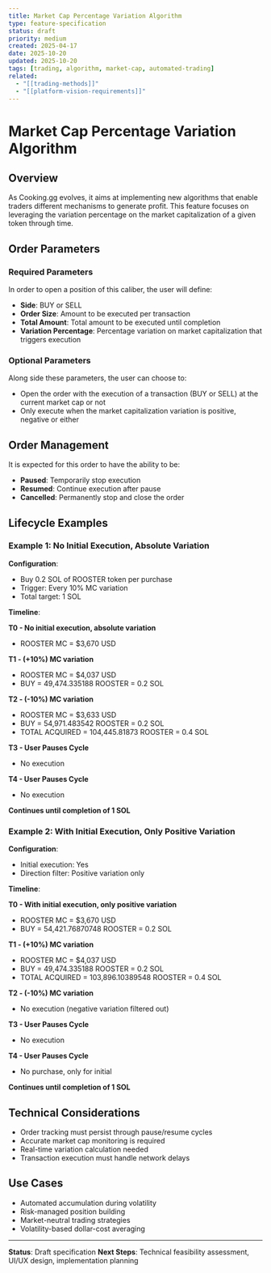 ```yaml
---
title: Market Cap Percentage Variation Algorithm
type: feature-specification
status: draft
priority: medium
created: 2025-04-17
date: 2025-10-20
updated: 2025-10-20
tags: [trading, algorithm, market-cap, automated-trading]
related:
  - "[[trading-methods]]"
  - "[[platform-vision-requirements]]"
---
```


# Market Cap Percentage Variation Algorithm

## Overview

As Cooking.gg evolves, it aims at implementing new algorithms that enable traders different mechanisms to generate profit. This feature focuses on leveraging the variation percentage on the market capitalization of a given token through time.

## Order Parameters

### Required Parameters

In order to open a position of this caliber, the user will define:

- **Side**: BUY or SELL
- **Order Size**: Amount to be executed per transaction
- **Total Amount**: Total amount to be executed until completion
- **Variation Percentage**: Percentage variation on market capitalization that triggers execution

### Optional Parameters

Along side these parameters, the user can choose to:

- Open the order with the execution of a transaction (BUY or SELL) at the current market cap or not
- Only execute when the market capitalization variation is positive, negative or either

## Order Management

It is expected for this order to have the ability to be:
- **Paused**: Temporarily stop execution
- **Resumed**: Continue execution after pause
- **Cancelled**: Permanently stop and close the order

## Lifecycle Examples

### Example 1: No Initial Execution, Absolute Variation

**Configuration**:
- Buy 0.2 SOL of ROOSTER token per purchase
- Trigger: Every 10% MC variation
- Total target: 1 SOL

**Timeline**:

**T0 - No initial execution, absolute variation**
- ROOSTER MC = $3,670 USD

**T1 - (+10%) MC variation**
- ROOSTER MC = $4,037 USD
- BUY = 49,474.335188 ROOSTER = 0.2 SOL

**T2 - (-10%) MC variation**
- ROOSTER MC = $3,633 USD
- BUY = 54,971.483542 ROOSTER = 0.2 SOL
- TOTAL ACQUIRED = 104,445.81873 ROOSTER = 0.4 SOL

**T3 - User Pauses Cycle**
- No execution

**T4 - User Pauses Cycle**
- No execution

**Continues until completion of 1 SOL**

### Example 2: With Initial Execution, Only Positive Variation

**Configuration**:
- Initial execution: Yes
- Direction filter: Positive variation only

**Timeline**:

**T0 - With initial execution, only positive variation**
- ROOSTER MC = $3,670 USD
- BUY = 54,421.76870748 ROOSTER = 0.2 SOL

**T1 - (+10%) MC variation**
- ROOSTER MC = $4,037 USD
- BUY = 49,474.335188 ROOSTER = 0.2 SOL
- TOTAL ACQUIRED = 103,896.10389548 ROOSTER = 0.4 SOL

**T2 - (-10%) MC variation**
- No execution (negative variation filtered out)

**T3 - User Pauses Cycle**
- No execution

**T4 - User Pauses Cycle**
- No purchase, only for initial

**Continues until completion of 1 SOL**

## Technical Considerations

- Order tracking must persist through pause/resume cycles
- Accurate market cap monitoring is required
- Real-time variation calculation needed
- Transaction execution must handle network delays

## Use Cases

- Automated accumulation during volatility
- Risk-managed position building
- Market-neutral trading strategies
- Volatility-based dollar-cost averaging

---

**Status**: Draft specification
**Next Steps**: Technical feasibility assessment, UI/UX design, implementation planning
